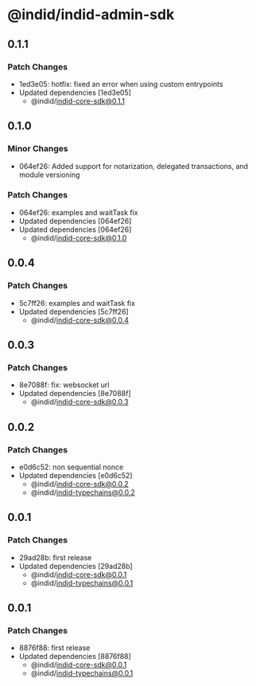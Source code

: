# @indid/indid-admin-sdk

## 0.1.1

### Patch Changes

- 1ed3e05: hotfix: fixed an error when using custom entrypoints
- Updated dependencies [1ed3e05]
  - @indid/indid-core-sdk@0.1.1

## 0.1.0

### Minor Changes

- 064ef26: Added support for notarization, delegated transactions, and module versioning

### Patch Changes

- 064ef26: examples and waitTask fix
- Updated dependencies [064ef26]
- Updated dependencies [064ef26]
  - @indid/indid-core-sdk@0.1.0

## 0.0.4

### Patch Changes

- 5c7ff26: examples and waitTask fix
- Updated dependencies [5c7ff26]
  - @indid/indid-core-sdk@0.0.4

## 0.0.3

### Patch Changes

- 8e7088f: fix: websocket url
- Updated dependencies [8e7088f]
  - @indid/indid-core-sdk@0.0.3

## 0.0.2

### Patch Changes

- e0d6c52: non sequential nonce
- Updated dependencies [e0d6c52]
  - @indid/indid-core-sdk@0.0.2
  - @indid/indid-typechains@0.0.2

## 0.0.1

### Patch Changes

- 29ad28b: first release
- Updated dependencies [29ad28b]
  - @indid/indid-core-sdk@0.0.1
  - @indid/indid-typechains@0.0.1

## 0.0.1

### Patch Changes

- 8876f88: first release
- Updated dependencies [8876f88]
  - @indid/indid-core-sdk@0.0.1
  - @indid/indid-typechains@0.0.1
